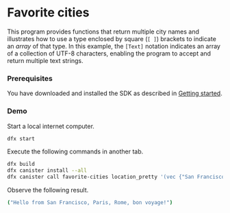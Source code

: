 # Favorite cities

This program provides functions that return multiple city names and illustrates how to use a type enclosed by square (`[ ]`) brackets to indicate an *array* of that type.
In this example, the `[Text]` notation indicates an array of a collection of UTF-8 characters, enabling the program to accept and return multiple text strings.

### Prerequisites

You have downloaded and installed the SDK as described in [Getting started](https://sdk.dfinity.org/developers-guide/getting-started.html).

### Demo

Start a local internet computer.

```bash
dfx start
```

Execute the following commands in another tab.

```bash
dfx build
dfx canister install --all
dfx canister call favorite-cities location_pretty '(vec {"San Francisco";"Paris";"Rome"})'
```

Observe the following result.
```bash
("Hello from San Francisco, Paris, Rome, bon voyage!")
```

